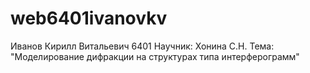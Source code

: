 # web6401ivanovkv
Иванов Кирилл Витальевич 6401
Научник: Хонина С.Н. Тема: "Моделирование дифракции на структурах типа интерферограмм"
